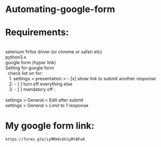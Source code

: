 # Automating-google-form

# Requirements: 
  </br>
  selenium firfox driver (or chrome or safari etc) </br>
  python3.x </br>
  google form (hyper link) </br>
  Setting for google form </br>
  &nbsp check list on for: </br>
     &nbsp;&nbsp; 1. settings > presentation > - [x] show link to submit another response </br>
     &nbsp;&nbsp; 2. - [ ] turn off everything else </br>
     &nbsp;&nbsp; 3. - [ ] mandatory off : </br></br>
       settings > General > Edit after submit </br>
       settings > General > Limit to 1 response </br>
       
  # My google form link:
  
    https://forms.gle/iyMMX6vGh1yMtBFw8
      
